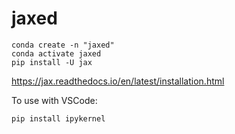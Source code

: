 # jaxed

```
conda create -n "jaxed"
conda activate jaxed
pip install -U jax
```

https://jax.readthedocs.io/en/latest/installation.html

To use with VSCode:
```
pip install ipykernel
```